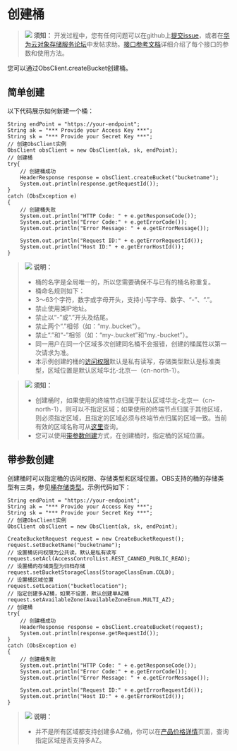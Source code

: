 # 创建桶<a name="obs_21_0401"></a>

>![](public_sys-resources/icon-notice.gif) **须知：** 
>开发过程中，您有任何问题可以在github上[提交issue](https://github.com/huaweicloud/huaweicloud-sdk-java-obs/issues)，或者在[华为云对象存储服务论坛](https://bbs.huaweicloud.com/forum/forum-620-1.html)中发帖求助。[接口参考文档](https://obssdk.obs.cn-north-1.myhuaweicloud.com/apidoc/cn/java/index.html)详细介绍了每个接口的参数和使用方法。

您可以通过ObsClient.createBucket创建桶。

## 简单创建<a name="section121861951413"></a>

以下代码展示如何新建一个桶：

```
String endPoint = "https://your-endpoint";
String ak = "*** Provide your Access Key ***";
String sk = "*** Provide your Secret Key ***";
// 创建ObsClient实例
ObsClient obsClient = new ObsClient(ak, sk, endPoint);
// 创建桶
try{
    // 创建桶成功
    HeaderResponse response = obsClient.createBucket("bucketname");
    System.out.println(response.getRequestId());
}
catch (ObsException e)
{
    // 创建桶失败
    System.out.println("HTTP Code: " + e.getResponseCode());
    System.out.println("Error Code:" + e.getErrorCode());
    System.out.println("Error Message: " + e.getErrorMessage());
    
    System.out.println("Request ID:" + e.getErrorRequestId());
    System.out.println("Host ID:" + e.getErrorHostId());
}
```

>![](public_sys-resources/icon-note.gif) **说明：** 
>-   桶的名字是全局唯一的，所以您需要确保不与已有的桶名称重复。
>-   桶命名规则如下：
>    -   3～63个字符，数字或字母开头，支持小写字母、数字、“-”、“.”。
>    -   禁止使用类IP地址。
>    -   禁止以“-”或“.”开头及结尾。
>    -   禁止两个“.”相邻（如：“my..bucket”）。
>    -   禁止“.”和“-”相邻（如：“my-.bucket”和“my.-bucket”）。
>-   同一用户在同一个区域多次创建同名桶不会报错，创建的桶属性以第一次请求为准。
>-   本示例创建的桶的[访问权限](管理桶访问权限.md)默认是私有读写，存储类型默认是标准类型，区域位置是默认区域华北-北京一（cn-north-1）。

>![](public_sys-resources/icon-notice.gif) **须知：** 
>-   创建桶时，如果使用的终端节点归属于默认区域华北-北京一（cn-north-1），则可以不指定区域；如果使用的终端节点归属于其他区域，则必须指定区域，且指定的区域必须与终端节点归属的区域一致。当前有效的区域名称可从[这里](https://developer.huaweicloud.com/endpoint?OBS)查询。
>-   您可以使用[带参数创建](创建桶.md#section152782516148)方式，在创建桶时，指定桶的区域位置。

## 带参数创建<a name="section152782516148"></a>

创建桶时可以指定桶的访问权限、存储类型和区域位置。OBS支持的桶的存储类型有三类，参见[桶存储类型](桶存储类型.md)。示例代码如下：

```
String endPoint = "https://your-endpoint";
String ak = "*** Provide your Access Key ***";
String sk = "*** Provide your Secret Key ***";
// 创建ObsClient实例
ObsClient obsClient = new ObsClient(ak, sk, endPoint);

CreateBucketRequest request = new CreateBucketRequest();
request.setBucketName("bucketname");
// 设置桶访问权限为公共读，默认是私有读写
request.setAcl(AccessControlList.REST_CANNED_PUBLIC_READ);
// 设置桶的存储类型为归档存储
request.setBucketStorageClass(StorageClassEnum.COLD);
// 设置桶区域位置
request.setLocation("bucketlocation");
// 指定创建多AZ桶，如果不设置，默认创建单AZ桶 
request.setAvailableZone(AvailableZoneEnum.MULTI_AZ);
// 创建桶
try{
    // 创建桶成功
    HeaderResponse response = obsClient.createBucket(request);
    System.out.println(response.getRequestId());
}
catch (ObsException e)
{
    // 创建桶失败
    System.out.println("HTTP Code: " + e.getResponseCode());
    System.out.println("Error Code:" + e.getErrorCode());
    System.out.println("Error Message: " + e.getErrorMessage());
    
    System.out.println("Request ID:" + e.getErrorRequestId());
    System.out.println("Host ID:" + e.getErrorHostId());
}
```

>![](public_sys-resources/icon-note.gif) **说明：** 
>-   并不是所有区域都支持创建多AZ桶，你可以在[产品价格详情](https://www.huaweicloud.com/pricing.html?tab=detail#/obs)页面，查询指定区域是否支持多AZ。

